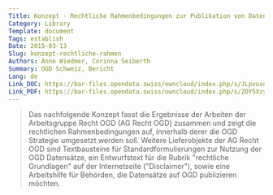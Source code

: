 ```yaml
---
Title: Konzept - Rechtliche Rahmenbedingungen zur Publikation von Daten als Open Government Data (OGD)
Category: Library
Template: document
Tags: establish
Date: 2015-03-13
Slug: konzept-rechtliche-rahmen
Authors: Anne Wiedmer, Corinna Seiberth
Summary: OGD Schweiz, Bericht
Lang: de
Link_DOC: https://bar-files.opendata.swiss/owncloud/index.php/s/JLpvuvqQWGTtN3C
Link_PDF: https://bar-files.opendata.swiss/owncloud/index.php/s/ZOY5XzyB0OO2rMf
---
```


> Das nachfolgende Konzept fasst die Ergebnisse der Arbeiten der Arbeitsgruppe Recht OGD (AG Recht OGD) zusammen und zeigt die rechtlichen Rahmenbedingungen auf, innerhalb derer die OGD Strategie umgesetzt werden soll. Weitere Lieferobjekte der AG Recht OGD sind Textbausteine für Standardformulierungen zur Nutzung der OGD Datensätze, ein Entwurfstext für die Rubrik "rechtliche Grundlagen" auf der Internetseite ("Disclaimer"), sowie eine Arbeitshilfe für Behörden, die Datensätze auf OGD publizieren möchten.
